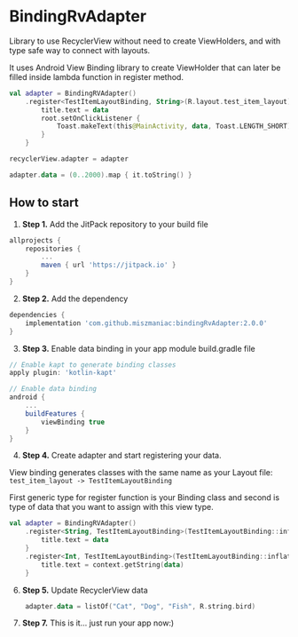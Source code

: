 # BindingRvAdapter

Library to use RecyclerView without need to create ViewHolders, and with type safe way to connect with layouts.

It uses Android View Binding library to create ViewHolder that can later be filled inside lambda function in register method. 

```Kotlin
val adapter = BindingRVAdapter()
    .register<TestItemLayoutBinding, String>(R.layout.test_item_layout) { data ->
        title.text = data
        root.setOnClickListener {
            Toast.makeText(this@MainActivity, data, Toast.LENGTH_SHORT).show()
        }
    }

recyclerView.adapter = adapter

adapter.data = (0..2000).map { it.toString() }
```

## How to start

1. **Step 1.** Add the JitPack repository to your build file
```groovy
allprojects {
    repositories {
        ...        
        maven { url 'https://jitpack.io' }
    }
}
```
2. **Step 2.** Add the dependency
```groovy
dependencies {
    implementation 'com.github.miszmaniac:bindingRvAdapter:2.0.0'
}
```
3. **Step 3.** Enable data binding in your app module build.gradle file

```groovy
// Enable kapt to generate binding classes
apply plugin: 'kotlin-kapt'

// Enable data binding
android {
    ...
    buildFeatures {
        viewBinding true
    }
}

```

4. **Step 4.** Create adapter and start registering your data.

View binding generates classes with the same name as your Layout file: 
`test_item_layout -> TestItemLayoutBinding`

First generic type for register function is your Binding class and second is type of data that you want to assign with this view type.

```kotlin
val adapter = BindingRVAdapter()
    .register<String, TestItemLayoutBinding>(TestItemLayoutBinding::inflate) { data ->
        title.text = data
    }
    .register<Int, TestItemLayoutBinding>(TestItemLayoutBinding::inflate) { data ->
        title.text = context.getString(data)
    }
```

6. **Step 5.** Update RecyclerView data
```kotlin
    adapter.data = listOf("Cat", "Dog", "Fish", R.string.bird)
```

7. **Step 7.** This is it... just run your app now:)

